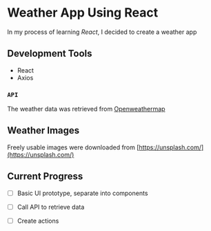 # Weather App Using React

In my process of learning *React*, I decided to create a weather app

## Development Tools

* React
* Axios

### `API`

The weather data was retrieved from [Openweathermap]( http://openweathermap.org/)

## Weather Images
Freely usable images were downloaded from [https://unsplash.com/](https://unsplash.com/)

## Current Progress
- [ ] Basic UI prototype, separate into components
- [ ] Call API to retrieve data
- [ ] Create actions

